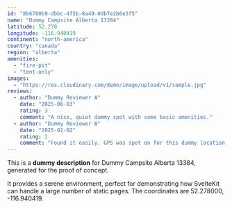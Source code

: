 ```yaml
---
id: "8b6700b9-dbbc-4f5b-8a49-0db7e2b6e3f5"
name: "Dummy Campsite Alberta 13384"
latitude: 52.278
longitude: -116.940419
continent: "north-america"
country: "canada"
region: "alberta"
amenities:
  - "fire-pit"
  - "tent-only"
images:
  - "https://res.cloudinary.com/demo/image/upload/v1/sample.jpg"
reviews:
  - author: "Dummy Reviewer A"
    date: "2025-06-03"
    rating: 3
    comment: "A nice, quiet dummy spot with some basic amenities."
  - author: "Dummy Reviewer B"
    date: "2025-02-02"
    rating: 2
    comment: "Found it easily. GPS was spot on for this dummy location."
---
```


This is a **dummy description** for Dummy Campsite Alberta 13384, generated for the proof of concept.

It provides a serene environment, perfect for demonstrating how SvelteKit can handle a large number of static pages. The coordinates are 52.278000, -116.940419.
